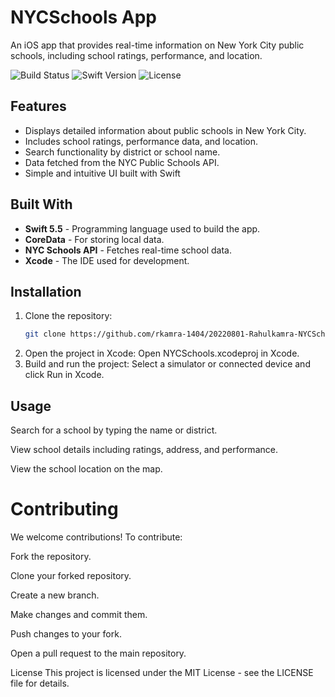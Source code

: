 # NYCSchools App
An iOS app that provides real-time information on New York City public schools, including school ratings, performance, and location.

![Build Status](https://img.shields.io/badge/build-passing-brightgreen)
![Swift Version](https://img.shields.io/badge/swift-5.5-orange)
![License](https://img.shields.io/badge/license-MIT-blue)

## Features
- Displays detailed information about public schools in New York City.
- Includes school ratings, performance data, and location.
- Search functionality by district or school name.
- Data fetched from the NYC Public Schools API.
- Simple and intuitive UI built with Swift

## Built With
- **Swift 5.5** - Programming language used to build the app.
- **CoreData** - For storing local data.
- **NYC Schools API** - Fetches real-time school data.
- **Xcode** - The IDE used for development.

## Installation

1. Clone the repository:
   ```bash
   git clone https://github.com/rkamra-1404/20220801-Rahulkamra-NYCSchools.git
2. Open the project in Xcode:
     Open NYCSchools.xcodeproj in Xcode.
3. Build and run the project:
    Select a simulator or connected device and click Run in Xcode.

## Usage
Search for a school by typing the name or district.

View school details including ratings, address, and performance.

View the school location on the map.

# Contributing
We welcome contributions! To contribute:

Fork the repository.

Clone your forked repository.

Create a new branch.

Make changes and commit them.

Push changes to your fork.

Open a pull request to the main repository.

License
This project is licensed under the MIT License - see the LICENSE file for details.
